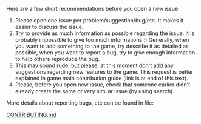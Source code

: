 Here are a few short recommendations before you open a new issue.

1. Please open one issue per problem/suggestion/bug/etc. It makes it easier to
   discuss the issue.
2. Try to provide as much information as possible regarding the issue. It is probably
   impossible to give too much informations :) Generally, when you want to add
   something to the game, try describe it as detailed as possible, when you want to
   report a bug, try to give enough information to help others reproduce the bug.
3. This may sound rude, but please, at this moment don't add any suggestions
   regarding new features to the game. This request is better explained in game main
   contribution guide (link is at end of this text).
4. Please, before you open new issue, check that someone earlier didn't already create
   the same or very similar issue (by using search).

More details about reporting bugs, etc can be found in file:

[CONTRIBUTING.md](../bin/doc/CONTRIBUTING.md)
